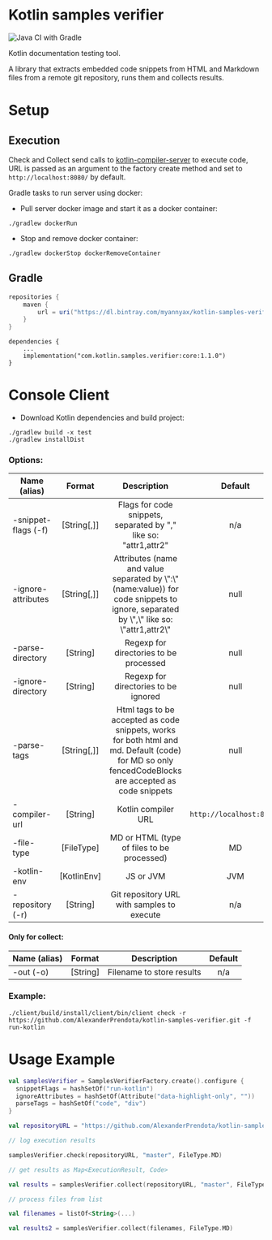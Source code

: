 # Kotlin samples verifier

![Java CI with Gradle](https://github.com/AlexanderPrendota/kotlin-samples-verifier/workflows/Java%20CI%20with%20Gradle/badge.svg)

Kotlin documentation testing tool.

A library that extracts embedded code snippets from HTML and Markdown files from a remote git repository, runs them and collects results.

# Setup

## Execution
Check and Collect send calls to [kotlin-compiler-server](https://github.com/AlexanderPrendota/kotlin-compiler-server) to execute code,
URL is passed as an argument to the factory create method and set to `http://localhost:8080/` by default.

Gradle tasks to run server using docker:

* Pull server docker image and start it as a docker container:

```shell
./gradlew dockerRun
```

* Stop and remove docker container:

```shell
./gradlew dockerStop dockerRemoveContainer
```

## Gradle

```groovy
repositories {
    maven {
        url = uri("https://dl.bintray.com/myannyax/kotlin-samples-verifier")
    }
}
```
```
dependencies {
    ...
    implementation("com.kotlin.samples.verifier:core:1.1.0")
}
```

# Console Client

* Download Kotlin dependencies and build project:

```shell
./gradlew build -x test
./gradlew installDist
```
  
### Options:
  | Name (alias) | Format | Description | Default |
  | ------------- |:-------------:| :-----:|:-------------:|
  |-snippet-flags (-f) | [String[,]] | Flags for code snippets, separated by \",\" like so: \"attr1,attr2\"|  n/a |
  |-ignore-attributes | [String[,]] | Attributes (name and value separated by \\\":\\\" (name:value)) for code snippets to ignore, separated by \\\",\\\" like so: \\\"attr1,attr2\\\" | null |
  |-parse-directory | [String] | Regexp for directories to be processed | null |
  |-ignore-directory | [String] | Regexp for directories to be ignored | null |
  |-parse-tags | [String[,]] | Html tags to be accepted as code snippets, works for both html and md. Default (code) for MD so only fencedCodeBlocks are accepted as code snippets | null |
  |-compiler-url | [String] | Kotlin compiler URL | `http://localhost:8080/` |
  |-file-type | [FileType] | MD or HTML (type of files to be processed) | MD |
  |-kotlin-env | [KotlinEnv] | JS or JVM | JVM |
  |-repository (-r) | [String] | Git repository URL with samples to execute| n/a |
  
#### Only for collect:
| Name (alias) | Format | Description | Default |
| ------------- |:-------------:| :-----:|:-------------:|
|-out (-o) | [String] | Filename to store results | n/a |

  
  
### Example:

```shell
./client/build/install/client/bin/client check -r https://github.com/AlexanderPrendota/kotlin-samples-verifier.git -f run-kotlin
```

# Usage Example

```kotlin
val samplesVerifier = SamplesVerifierFactory.create().configure {
  snippetFlags = hashSetOf("run-kotlin")
  ignoreAttributes = hashSetOf(Attribute("data-highlight-only", ""))
  parseTags = hashSetOf("code", "div")
}

val repositoryURL = "https://github.com/AlexanderPrendota/kotlin-samples-verifier.git"

// log execution results

samplesVerifier.check(repositoryURL, "master", FileType.MD)

// get results as Map<ExecutionResult, Code>

val results = samplesVerifier.collect(repositoryURL, "master", FileType.MD)

// process files from list

val filenames = listOf<String>(...)

val results2 = samplesVerifier.collect(filenames, FileType.MD)
```
